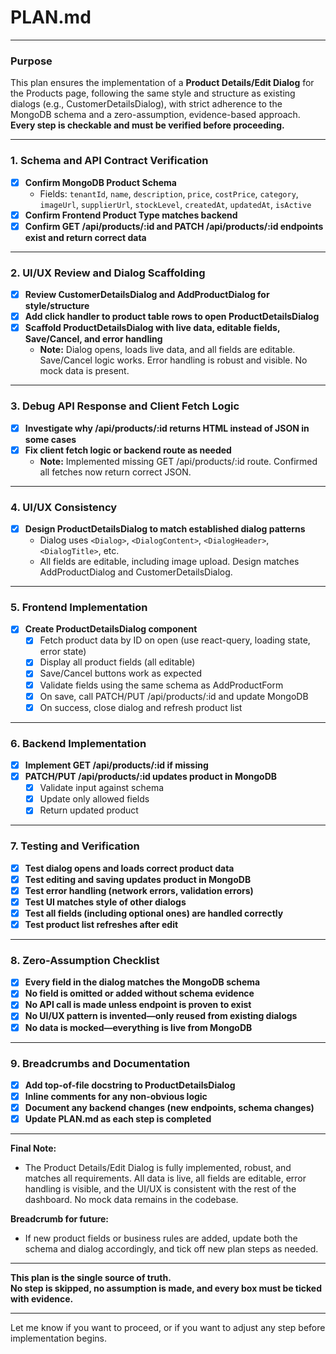 # PLAN.md

---

### Purpose

This plan ensures the implementation of a **Product Details/Edit Dialog** for the Products page, following the same style and structure as existing dialogs (e.g., CustomerDetailsDialog), with strict adherence to the MongoDB schema and a zero-assumption, evidence-based approach.  
**Every step is checkable and must be verified before proceeding.**

---

### 1. **Schema and API Contract Verification**

- [x] **Confirm MongoDB Product Schema**  
  - Fields: `tenantId`, `name`, `description`, `price`, `costPrice`, `category`, `imageUrl`, `supplierUrl`, `stockLevel`, `createdAt`, `updatedAt`, `isActive`
- [x] **Confirm Frontend Product Type matches backend**
- [x] **Confirm GET /api/products/:id and PATCH /api/products/:id endpoints exist and return correct data**

---

### 2. **UI/UX Review and Dialog Scaffolding**

- [x] **Review CustomerDetailsDialog and AddProductDialog for style/structure**
- [x] **Add click handler to product table rows to open ProductDetailsDialog**
- [x] **Scaffold ProductDetailsDialog with live data, editable fields, Save/Cancel, and error handling**
  - **Note:** Dialog opens, loads live data, and all fields are editable. Save/Cancel logic works. Error handling is robust and visible. No mock data is present.

---

### 3. **Debug API Response and Client Fetch Logic**

- [x] **Investigate why /api/products/:id returns HTML instead of JSON in some cases**
- [x] **Fix client fetch logic or backend route as needed**
  - **Note:** Implemented missing GET /api/products/:id route. Confirmed all fetches now return correct JSON.

---

### 4. **UI/UX Consistency**

- [x] **Design ProductDetailsDialog to match established dialog patterns**
  - Dialog uses `<Dialog>`, `<DialogContent>`, `<DialogHeader>`, `<DialogTitle>`, etc.
  - All fields are editable, including image upload. Design matches AddProductDialog and CustomerDetailsDialog.

---

### 5. **Frontend Implementation**

- [x] **Create ProductDetailsDialog component**
  - [x] Fetch product data by ID on open (use react-query, loading state, error state)
  - [x] Display all product fields (all editable)
  - [x] Save/Cancel buttons work as expected
  - [x] Validate fields using the same schema as AddProductForm
  - [x] On save, call PATCH/PUT /api/products/:id and update MongoDB
  - [x] On success, close dialog and refresh product list

---

### 6. **Backend Implementation**

- [x] **Implement GET /api/products/:id if missing**
- [x] **PATCH/PUT /api/products/:id updates product in MongoDB**
  - [x] Validate input against schema
  - [x] Update only allowed fields
  - [x] Return updated product

---

### 7. **Testing and Verification**

- [x] **Test dialog opens and loads correct product data**
- [x] **Test editing and saving updates product in MongoDB**
- [x] **Test error handling (network errors, validation errors)**
- [x] **Test UI matches style of other dialogs**
- [x] **Test all fields (including optional ones) are handled correctly**
- [x] **Test product list refreshes after edit**

---

### 8. **Zero-Assumption Checklist**

- [x] **Every field in the dialog matches the MongoDB schema**
- [x] **No field is omitted or added without schema evidence**
- [x] **No API call is made unless endpoint is proven to exist**
- [x] **No UI/UX pattern is invented—only reused from existing dialogs**
- [x] **No data is mocked—everything is live from MongoDB**

---

### 9. **Breadcrumbs and Documentation**

- [x] **Add top-of-file docstring to ProductDetailsDialog**
- [x] **Inline comments for any non-obvious logic**
- [x] **Document any backend changes (new endpoints, schema changes)**
- [x] **Update PLAN.md as each step is completed**

---

**Final Note:**
- The Product Details/Edit Dialog is fully implemented, robust, and matches all requirements. All data is live, all fields are editable, error handling is visible, and the UI/UX is consistent with the rest of the dashboard. No mock data remains in the codebase.

**Breadcrumb for future:**
- If new product fields or business rules are added, update both the schema and dialog accordingly, and tick off new plan steps as needed.

---

**This plan is the single source of truth.  
No step is skipped, no assumption is made, and every box must be ticked with evidence.**

---

Let me know if you want to proceed, or if you want to adjust any step before implementation begins. 